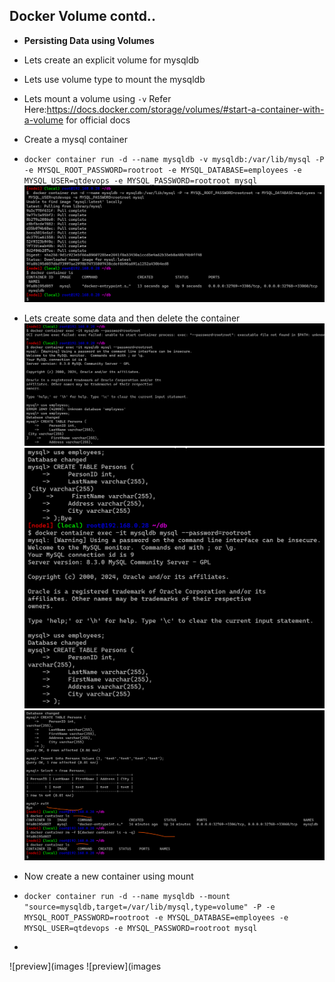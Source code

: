## Docker Volume contd..

* __Persisting Data using Volumes__

* Lets create an explicit volume for mysqldb
* Lets use volume type to mount the mysqldb
* Lets mount a volume using `-v` Refer Here:https://docs.docker.com/storage/volumes/#start-a-container-with-a-volume for official docs
* Create a mysql container
* `docker container run -d --name mysqldb -v mysqldb:/var/lib/mysql -P -e MYSQL_ROOT_PASSWORD=rootroot -e MYSQL_DATABASE=employees -e MYSQL_USER=qtdevops -e MYSQL_PASSWORD=rootroot mysql`
![preview](images/165.png)
* Lets create some data and then delete the container 
![preview](images/166.png)
![preview](images/167.png)
![preview](images/168.png)
* Now create a new container using mount
* `docker container run -d --name mysqldb --mount "source=mysqldb,target=/var/lib/mysql,type=volume" -P -e MYSQL_ROOT_PASSWORD=rootroot -e MYSQL_DATABASE=employees -e MYSQL_USER=qtdevops -e MYSQL_PASSWORD=rootroot mysql`
* 
![preview](images
![preview](images

